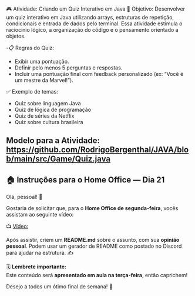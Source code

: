 🎮 Atividade: Criando um Quiz Interativo em Java
🧠 Objetivo:
Desenvolver um quiz interativo em Java utilizando arrays, estruturas de repetição, condicionais e entrada de dados pelo terminal. Essa atividade estimula o raciocínio lógico, a organização do código e o pensamento orientado a objetos.


-📋 Regras do Quiz:

- Exibir uma pontuação.
- Definir pelo menos 5 perguntas e respostas.
- Incluir uma pontuação final com feedback personalizado (ex: “Você é um mestre da Marvel!”).



✅ Exemplo de temas:
- Quiz sobre linguagem Java
- Quiz de lógica de programação
- Quiz de séries da Netflix
- Quiz sobre cultura brasileira

Modelo para a Atividade:
https://github.com/RodrigoBergenthal/JAVA/blob/main/src/Game/Quiz.java
---------------------------------------------------------------------------------------------------------

## 🏠 Instruções para o Home Office — Dia 21

Olá, pessoal! 👋

Gostaria de solicitar que, para o **Home Office de segunda-feira**, vocês assistam ao seguinte vídeo:

📺 [Vídeo: ](https://www.youtube.com/watch?v=D3L8IOncLkg)

Após assistir, criem um **README.md** sobre o assunto, com sua **opinião pessoal**. Podem usar um gerador de README como postado no Discord para ajudar na estrutura. ✍️

🗓️ **Lembrete importante:**  
Este conteúdo será **apresentado em aula na terça-feira**, então caprichem!

Desejo a todos um ótimo final de semana! 🌟  

